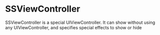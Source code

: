 # SSViewController
SSViewController is a special UIViewController. It can show without using any UIViewController, and specifies special effects to show or hide
